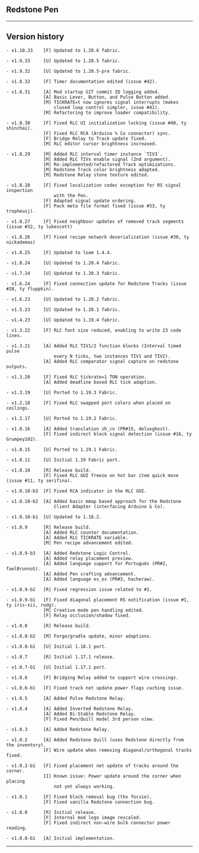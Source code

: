 
## Redstone Pen

----
## Version history

    - v1.10.33    [F] Updated to 1.20.6 fabric.

    - v1.9.33     [U] Updated to 1.20.5 fabric.

    - v1.9.32     [U] Updated to 1.20.5-pre fabric.

    - v1.8.32     [F] Timer documentation edited (issue #42).

    - v1.8.31     [A] Mod startup GIT commit ID logging added.
                  [A] Basic Lever, Button, and Pulse Button added.
                  [M] TICKRATE=t now ignores signal interrupts (makes
                      closed loop control simpler, issue #41).
                  [M] Refactoring to improve loader compatibility.

    - v1.8.30     [F] Fixed RLC UI initialization locking (issue #40, ty shinchai).
                  [F] Fixed RLC RCA (Arduino % Co connector) sync.
                  [F] Bridge Relay to Track update fixed.
                  [M] RLC editor cursor brightness increased.

    - v1.8.29     [M] Added RLC interval timer instance `TIV3`.
                  [M] Added RLC TIVx enable signal (2nd argument).
                  [M] Re-implemented/refactored Track optimizations.
                  [M] Redstone Track color brightness adapted.
                  [M] Redstone Relay stone texture edited.

    - v1.8.28     [F] Fixed localization codec exception for RS signal inspection
                      with the Pen.
                  [F] Adapted signal update ordering.
                  [F] Pack meta file format fixed (issue #33, ty tropheusj).

    - v1.8.27     [F] Fixed neighbour updates of removed track segments (issue #32, ty lukescott)

    - v1.8.26     [F] Fixed recipe network deserialization (issue #30, ty nickademas)

    - v1.8.25     [F] Updated to loom 1.4.4.

    - v1.8.24     [U] Updated to 1.20.4 fabric.

    - v1.7.24     [U] Updated to 1.20.3 fabric.

    - v1.6.24     [F] Fixed connection update for Redstone Tracks (issue #28, ty fluppkin).

    - v1.6.23     [U] Updated to 1.20.2 fabric.

    - v1.5.23     [U] Updated to 1.20.1 fabric.

    - v1.4.23     [U] Updated to 1.19.4 fabric.

    - v1.3.22     [F] RLC font size reduced, enabling to write 23 code lines.

    - v1.3.21     [A] Added RLC TIV1/2 function blocks (Interval timed pulse
                      every N ticks, two instances TIV1 and TIV2).
                  [A] Added RLC comparator signal capture on redstone outputs.

    - v1.3.20     [F] Fixed RLC tickrate=1 TON operation.
                  [A] Added deadline based RLC tick adaption.

    - v1.3.19     [U] Ported to 1.19.3 Fabric.

    - v1.2.18     [F] Fixed RLC swapped port colors when placed on ceilings.

    - v1.2.17     [U] Ported to 1.19.2 Fabric.

    - v1.0.16     [A] Added translation zh_cn (PR#15, deluxghost).
                  [F] Fixed indirect block signal detection (issue #16, ty Grumpey102).

    - v1.0.15     [U] Ported to 1.19.1 Fabric.

    - v1.0.11     [U] Initial 1.19 Fabric port.

    - v1.0.10     [R] Release build.
                  [F] Fixed RLC GUI freeze on hot bar item quick move (issue #11, ty serifina).

    - v1.0.10-b3  [F] Fixed RCA indicator in the RLC GUI.

    - v1.0.10-b2  [A] Added basic mmap based approach for the Redstone
                      Client Adapter (interfacing Arduino & Co).

    - v1.0.10-b1  [U] Updated to 1.18.2.

    - v1.0.9      [R] Release build.
                  [A] Added RLC counter documentation.
                  [A] Added RLC TICKRATE variable.
                  [M] Pen recipe advancement edited.

    - v1.0.9-b3   [A] Added Redstone Logic Control.
                  [A] Added relay placement preview.
                  [A] Added language support for Português (PR#2, faelBrunnoS).
                  [A] Added Pen crafting advancement.
                  [A] Added language es_es (PR#3, hacheraw).

    - v1.0.9-b2   [R] Fixed regression issue related to #1.

    - v1.0.9-b1   [F] Fixed diagonal placement RS notification (issue #1, ty iris-xii, rodg).
                  [M] Creative mode pen handling edited.
                  [F] Relay occlusion/shadow fixed.

    - v1.0.8      [R] Release build.

    - v1.0.8-b2   [M] Forge/gradle update, minor adaptions.

    - v1.0.8-b1   [U] Initial 1.18.1 port.

    - v1.0.7      [R] Initial 1.17.1 release.

    - v1.0.7-b1   [U] Initial 1.17.1 port.

    - v1.0.6      [F] Bridging Relay added to support wire crossings.

    - v1.0.6-b1   [F] Fixed track net update power flags caching issue.

    - v1.0.5      [A] Added Pulse Redstone Relay.

    - v1.0.4      [A] Added Inverted Redstone Relay.
                  [A] Added Bi-Stable Redstone Relay.
                  [F] Fixed Pen/Quill model 3rd person view.

    - v1.0.3      [A] Added Redstone Relay.

    - v1.0.2      [A] Added Redstone Quill (uses Redstone directly from the inventory).
                  [F] Wire update when removing diagonal/orthogonal tracks fixed.

    - v1.0.2-b1   [F] Fixed placement net update of tracks around the corner.
                  [I] Known issue: Power update around the corner when placing
                      not yet always working.

    - v1.0.1      [F] Fixed block removal bug (thx focsie).
                  [F] Fixed vanilla Redstone connection bug.

    - v1.0.0      [R] Initial release.
                  [F] Internal mod logo image rescaled.
                  [F] Fixed indirect non-wire bulk connector power reading.

    - v1.0.0-b1   [A] Initial implementation.

-----
